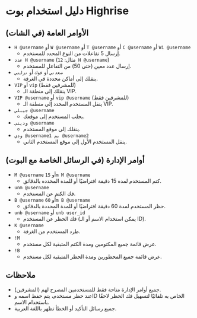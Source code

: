 # دليل استخدام بوت Highrise

## الأوامر العامة (في الشات)

- `H @username` أو `W @username` أو `T @username` أو `C @username` أو `Wi @username`
  - إرسال 5 تفاعلات من النوع المحدد للمستخدم.
- `عدد H @username` (مثال: `12 H @username`)
  - إرسال عدد معين (حتى 50) من التفاعل للمستخدم.
- `صعدني` أو `فوك` أو `نزلني`
  - ينقلك إلى أماكن محددة في الغرفة.
- `VIP` أو `vip` (للمشرفين فقط)
  - ينقلك إلى منطقة الـ VIP.
- `VIP @username` أو `vip @username` (للمشرفين فقط)
  - ينقل المستخدم المحدد إلى منطقة الـ VIP.
- `جيبلي @username`
  - يجلب المستخدم إلى موقعك.
- `وديني @username`
  - ينقلك إلى موقع المستخدم.
- `ودي @username1 يم @username2`
  - ينقل المستخدم الأول إلى موقع المستخدم الثاني.

## أوامر الإدارة (في الرسائل الخاصة مع البوت)

- `M @username` أو `15m M @username`
  - كتم المستخدم لمدة 15 دقيقة افتراضيًا أو للمدة المحددة بالدقائق.
- `unm @username`
  - فك الكتم عن المستخدم.
- `B @username` أو `60m B @username`
  - حظر المستخدم لمدة 60 دقيقة افتراضيًا أو للمدة المحددة بالدقائق.
- `unb @username` أو `unb user_id`
  - فك الحظر عن المستخدم (يمكن استخدام الاسم أو الـ ID).
- `K @username`
  - طرد المستخدم من الغرفة.
- `!M`
  - عرض قائمة جميع المكتومين ومدة الكتم المتبقية لكل مستخدم.
- `!B`
  - عرض قائمة جميع المحظورين ومدة الحظر المتبقية لكل مستخدم.

## ملاحظات
- جميع أوامر الإدارة متاحة فقط للمستخدمين المصرح لهم (المشرفين).
- عند حظر مستخدم، يتم حفظ اسمه وID الخاص به تلقائيًا لتسهيل فك الحظر لاحقًا باستخدام الاسم.
- جميع رسائل التأكيد أو الخطأ تظهر باللغة العربية. 
